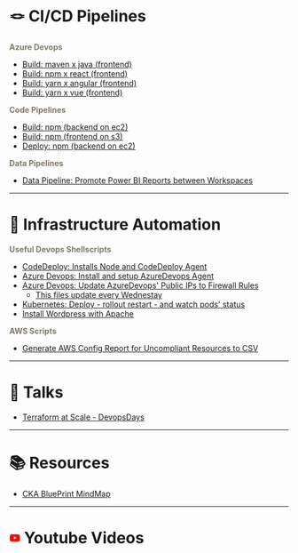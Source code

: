 
# 🪢 CI/CD Pipelines

<strong><font color="#807a6b"> Azure Devops </font></strong>
- [Build: maven x java (frontend)](/AzureDevops/azdevops_build_maven_java_backend.yml)
- [Build: npm x react (frontend)](/AzureDevops/azdevops_build_npm_react_frontend.yml)
- [Build: yarn x angular (frontend)](/AzureDevops/azdevops_build_yarn_angular_frontend.yml)
- [Build: yarn x vue (frontend)](/AzureDevops/azdevops_build_yarn_vue_frontend.yml)


<strong><font color="#807a6b"> Code Pipelines </font></strong>
- [Build: npm (backend on ec2)](/CodePipelines/codepipelines_build_npm_backend_ec2_buildspec.yml)
- [Build: npm (frontend on s3)](/CodePipelines/codepipelines_build_npm_frontend_s3_buildspec.yml)
- [Deploy: npm (backend on ec2)](/CodePipelines/codepipelines_deploy_ec2_appspec_scripts/codepipelines_deploy_npm_backend_ec2_appspec.yml)

<strong><font color="#807a6b"> Data Pipelines </font></strong>
- [Data Pipeline: Promote Power BI Reports between Workspaces](/DataPipelines/powerbi_reports_promotion.ps1)

---
# 🔧 Infrastructure Automation

<strong><font color="#807a6b"> Useful Devops Shellscripts</font></strong>
- [CodeDeploy: Installs Node and CodeDeploy Agent](/UsefulDevopsShellScripts/ec2_userdata_codedeploy_interpreter.sh)
- [Azure Devops: Install and setup AzureDevops Agent](/UsefulDevopsShellScripts/azuredevops_agent_setup.sh)
- [Azure Devops: Update AzureDevops' Public IPs to Firewall Rules](/UsefulDevopsShellScripts/azuredevops_public_ips_grabber.sh)
   - [This files update every Wednestay](https://github.com/pedrosaxu/devops-templates/tree/main/UsefulDevopsShellScripts/azuredevops_public_ips)
- [Kubernetes: Deploy - rollout restart - and watch pods' status](/UsefulDevopsShellScripts/kubernetes_deployment_watcher.sh)
- [Install Wordpress with Apache](/UsefulDevopsShellScripts/wordpress_apache_setup.sh)

<strong><font color="#807a6b">AWS Scripts</font></strong>
- [Generate AWS Config Report for Uncompliant Resources to CSV](/AWS/aws_config.py)

---
# 🎤 Talks
- [Terraform at Scale - DevopsDays](/TerraformAtScale)

---
# 📚 Resources
- [CKA BluePrint MindMap](/HowToAceCKA/CKABluePrintMindMap.png)

---

# <img src=".github/images/youtube.png" alt="youtube" width="20"> Youtube Videos 
<!-- BEGIN YOUTUBE-CARDS -->

<!-- END YOUTUBE-CARDS -->
